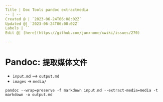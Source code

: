 ```yaml
---
Title | Doc Tools pandoc extractmedia
-- | --
Created @ | `2023-06-24T06:08:02Z`
Updated @| `2023-06-24T06:08:02Z`
Labels | ``
Edit @| [here](https://github.com/junxnone/xwiki/issues/270)

---
```

# Pandoc: `提取媒体文件`

- `input.md` --> `output.md`  
- `images` -> `media/`

```
pandoc --wrap=preserve -f markdown input.md --extract-media=media -t markdown -o output.md
```

